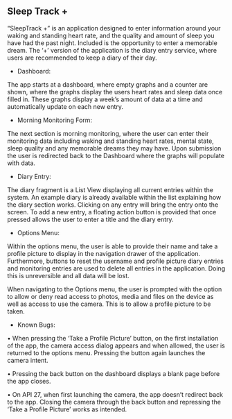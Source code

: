 ## Sleep Track +

“SleepTrack +” is an application designed to enter information around your waking and standing heart rate, and the quality and amount of sleep you have had the past night. Included is the opportunity to enter a memorable dream. The ‘+’ version of the application is the diary entry service, where users are recommended to keep a diary of their day.


- Dashboard:

The app starts at a dashboard, where empty graphs and a counter are shown, where the graphs display the users heart rates and sleep data once filled in. These graphs display a week’s amount of data at a time and automatically update on each new entry. 


- Morning Monitoring Form:

The next section is morning monitoring, where the user can enter their monitoring data including waking and standing heart rates, mental state, sleep quality and any memorable dreams they may have. Upon submission the user is redirected back to the Dashboard where the graphs will populate with data. 


- Diary Entry:

The diary fragment is a List View displaying all current entries within the system. An example diary is already available within the list explaining how the diary section works. Clicking on any entry will bring the entry onto the screen. To add a new entry, a floating action button is provided that once pressed allows the user to enter a title and the diary entry. 


- Options Menu:

Within the options menu, the user is able to provide their name and take a profile picture to display in the navigation drawer of the application. Furthermore, buttons to reset the username and profile picture diary entries and monitoring entries are used to delete all entries in the application. Doing this is unreversible and all data will be lost.

When navigating to the Options menu, the user is prompted with the option to allow or deny read access to photos, media and files on the device as well as access to use the camera. This is to allow a profile picture to be taken.


- Known Bugs:

•	When pressing the ‘Take a Profile Picture’ button, on the first installation of the app, the camera access dialog appears and when allowed, the user is returned to the options menu. Pressing the button again launches the camera intent. 

•	Pressing the back button on the dashboard displays a blank page before the app closes.

•	On API 27, when first launching the camera, the app doesn’t redirect back to the app. Closing the camera through the back button and repressing the ‘Take a Profile Picture’ works as intended.

